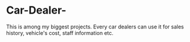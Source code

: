 # Car-Dealer-
This is among my biggest projects. Every car dealers can use it for sales history, vehicle's cost, staff information etc.

